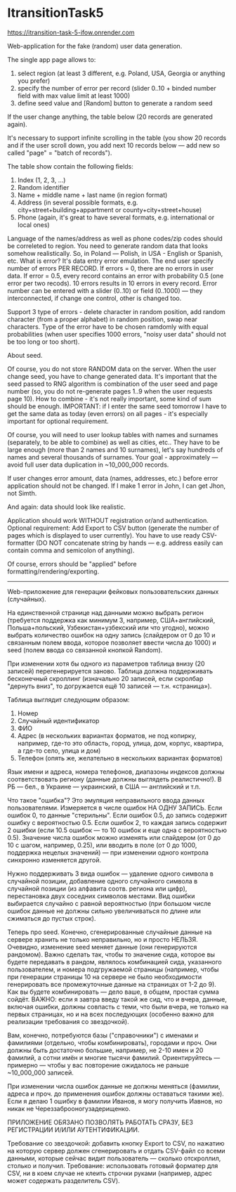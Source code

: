 # ItransitionTask5

<https://itransition-task-5-ifow.onrender.com>

Web-application for the fake (random) user data generation.

The single app page allows to:

1) select region (at least 3 different, e.g. Poland, USA, Georgia or anything you prefer)
2) specify the number of error per record (slider 0..10 + binded number field with max value limit at least 1000)
3) define seed value and [Random] button to generate a random seed

If the user change anything, the table below (20 records are generated again).

It's necessary to support infinite scrolling in the table (you show 20 records and if the user scroll down, you add next 10 records below — add new so called "page" = "batch of records").

The table show contain the following fields:

1) Index (1, 2, 3, ...)
2) Random identifier
3) Name + middle name + last name (in region format)
4) Address (in several possible formats, e.g. city+street+building+appartment or county+city+street+house)
5) Phone (again, it's great to have several formats, e.g. international or local ones)

Language of the names/address as well as phone codes/zip codes should be correleted to region. You need to generate random data that looks somehow realistically. So, in Poland — Polish, in USA - English or Spanish, etc.
What is error? It's data entry error emulation. The end user specify number of errors PER RECORD. If errors = 0, there are no errors in user data. If error = 0.5, every record contains an error with probability 0.5 (one error per two recods). 10 errors results in 10 errors in every record. Error number can be entered with a slider (0..10) or field  (0..1000) — they interconnected, if change one control, other is changed too.

Support 3 type of errors - delete character in random position, add random character (from a proper alphabet) in random position, swap near characters. Type of the error have to be chosen ramdomly with equal probabilities (when user specifies 1000 errors, "noisy user data" should not be too long or too short).

About seed.

Of course, you do not store RANDOM data on the server. When the user change seed, you have to change generated data. It's important that the seed passed to RNG algorithm is combination of the user seed and page number (so, you do not re-generate pages 1..9 when the user requests page 10). How to combine - it's not really important, some kind of sum should be enough. IMPORTANT: if I enter the same seed tomorrow I have to get the same data as today (even errors) on all pages - it's especially important for optional requirement.

Of course, you will need to user lookup tables with names and surnames (separately, to be able to combine) as well as cities, etc.. They have to be large enough (more than 2 names and 10 surnames), let's say hundreds of names and several thousands of surnames. Your goal - approximately — avoid full user data duplication in ~10_000_000 records.

If user changes error amount, data (names, addresses, etc.) before error application should not be changed. If I make 1 error in John, I can get Jhon, not Simth.

And again: data should look like realistic.

Application should work WITHOUT registration or/and authentication.
Optional requirement:
Add Export to CSV button (generate the number of pages which is displayed to user currently). You have to use ready CSV-formatter (DO NOT concatenate string by hands — e.g. address easily can contain comma and semicolon of anything).

Of course, errors should be "applied" before formatting/rendering/exporting.

--------------------------------------------------------------------------

Web-приложение для генерации фейковых пользовательских данных (случайных).

На единственной странице над данными можно выбрать регион (требуется поддержка как минимум 3, например, США+английский, Польша+польский, Узбекистан+узбекский или что угодно), можно выбрать количество ошибок на одну запись (слайдером от 0 до 10 и связанным полем ввода, которое позволяет ввести числа до 1000) и seed (полем ввода со связанной кнопкой Random).

При изменении хотя бы одного из параметров таблица внизу (20 записей) перегенерируется заново.
Таблица должна поддерживать бесконечный скроллинг (изначально 20 записей, если скролбар "дернуть вниз", то догружается ещё 10 записей — т.н. «страница»).

Таблица выглядит следующим образом:

1) Номер
2) Случайный идентификатор
3) ФИО
4) Адрес (в нескольких вариантах форматов, не под копирку, например, где-то это область, город, улица, дом, корпус, квартира, а где-то село, улица и дом)
5) Телефон (опять же, желательно в нескольких вариантах форматов)

Язык имени и адреса, номера телефонов, диапазоны индексов должны соответствовать региону (данные должны выглядеть реалистично!). В РБ — бел., в Украине — украинский, в США — английский и т.п.

Что такое "ошибка"? Это эмуляция неправильного ввода данных пользователями. Измеряется в числе ошибок НА ОДНУ ЗАПИСЬ. Если ошибок 0, то данные "стерильны". Если ошибок 0.5, до запись содержит ошибку с вероятностью 0.5. Если ошибок 2, то каждая запись содержит 2 ошибки (если 10.5 ошибок — то 10 ошибок и еще одна с вероятностью 0.5). Значение числа ошибок можно изменять или слайдером (от 0 до 10 с шагом, например, 0.25), или вводить в поле (от 0 до 1000, поддержка нецелых значений) — при изменении одного контрола синхронно изменяется другой. 

Нужно поддерживать 3 вида ошибок — удаление одного символа в случайной позиции, добавление одного случайного символа в случайной позиции (из алфавита соотв. региона или цифр), перестановка двух соседних символов местами. Вид ошибки выбирается случайно с равной вероятностью (при большом числе ошибок данные не должны сильно увеличиваться по длине или сжиматься до пустых строк).

Теперь про seed.
Конечно, сгенерированные случайные данные на сервере хранить не только неправильно, но и просто НЕЛЬЗЯ.
Очевидно, изменение seed меняет данные (они генерируются рандомом). Важно сделать так, чтобы то значение сида, которое вы будете передавать в рандом, являлось комбинацией сида, указанного пользователем, и номера подгружаемой страницы (например, чтобы при генерации страницы 10 на сервере не было необходимости генерировать все промежуточные данные на страницах от 1-2 до 9). Как вы будете комбинировать — дело ваше, в общем, простая сумма сойдёт. ВАЖНО: если я завтра введу такой же сид, что и вчера, данные, включая ошибки, должны совпасть с теми, что были вчера, не только на первых страницах, но и на всех последующих (особенно важно для реализации требования со звездочкой).

Вам, конечно, потребуются базы ("справочники") с именами и фамилиями (отдельно, чтобы комбинировать), городами и проч. Они должны быть достаточно большие, например, не 2-10 имен и 20 фамилий, а сотни имён и многие тысячи фамилий. Ориентируйтесь — примерно — чтобы у вас повторение ожидалось не раньше ~10_000_000 записей.

При изменении числа ошибок данные не должны менятьcя (фамилии, адреса и проч. до применения ошибок должны оставаться такими же). Если я делаю 1 ошибку в фамилии Иванов, я могу получить Иавнов, но никак не Череззаброоногузадерищенко.

ПРИЛОЖЕНИЕ ОБЯЗАНО ПОЗВОЛЯТЬ РАБОТАТЬ СРАЗУ, БЕЗ РЕГИСТРАЦИИ И/ИЛИ АУТЕНТИФИКАЦИИ.

Требование со звездочкой: добавить кнопку Export to CSV, по нажатию на которую сервер должен сгенерировать и отдать CSV-файл со всеми данными, которые сейчас видит пользователь — сколько отскроллил, столько и получил. Требование: использовать готовый форматер для CSV, ни в коем случае не клеить строчки руками (например, адрес может содержать разделитель CSV).
